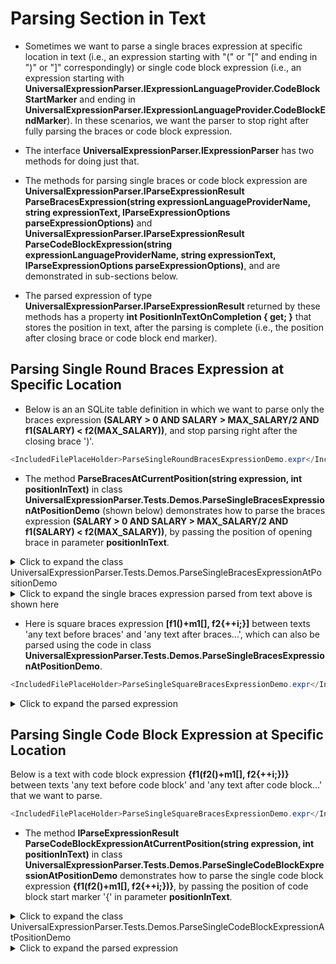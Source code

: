 ﻿# Parsing Section in Text

- Sometimes we want to parse a single braces expression at specific location in text (i.e., an expression starting with "(" or "[" and ending in ")" or "]" correspondingly) or single code block expression (i.e., an expression starting with **UniversalExpressionParser.IExpressionLanguageProvider.CodeBlockStartMarker** and ending in **UniversalExpressionParser.IExpressionLanguageProvider.CodeBlockEndMarker**). In these scenarios, we want the parser to stop right after fully parsing the braces or code block expression.

- The interface **UniversalExpressionParser.IExpressionParser** has two methods for doing just that. 
 
- The methods for parsing single braces or code block expression are **UniversalExpressionParser.IParseExpressionResult ParseBracesExpression(string expressionLanguageProviderName, string expressionText, IParseExpressionOptions parseExpressionOptions)** and **UniversalExpressionParser.IParseExpressionResult ParseCodeBlockExpression(string expressionLanguageProviderName, string expressionText, IParseExpressionOptions parseExpressionOptions)**, and are demonstrated in sub-sections below.

- The parsed expression of type **UniversalExpressionParser.IParseExpressionResult** returned by these methods has a property **int PositionInTextOnCompletion { get; }** that stores the position in text, after the parsing is complete (i.e., the position after closing brace or code block end marker).

## Parsing Single Round Braces Expression at Specific Location

- Below is an an SQLite table definition in which we want to parse only the braces expression **(SALARY > 0 AND SALARY > MAX_SALARY/2 AND f1(SALARY) < f2(MAX_SALARY))**, and stop parsing right after the closing brace ')'.

```csharp
<IncludedFilePlaceHolder>ParseSingleRoundBracesExpressionDemo.expr</IncludedFilePlaceHolder>
```

- The method **ParseBracesAtCurrentPosition(string expression, int positionInText)** in class **UniversalExpressionParser.Tests.Demos.ParseSingleBracesExpressionAtPositionDemo** (shown below) demonstrates how to parse the braces expression **(SALARY > 0 AND SALARY > MAX_SALARY/2 AND f1(SALARY) < f2(MAX_SALARY))**, by passing the position of opening brace in parameter **positionInText**.

<details> <summary>Click to expand the class UniversalExpressionParser.Tests.Demos.ParseSingleBracesExpressionAtPositionDemo</summary>

```XML
<IncludedFilePlaceHolder>../../ParseSingleBracesExpressionAtPositionDemo.cs</IncludedFilePlaceHolder>
```
</details>

<details> <summary>Click to expand the single braces expression parsed from text above is shown here</summary>

```XML
<IncludedFilePlaceHolder>ParseSingleRoundBracesExpressionDemo.parsed</IncludedFilePlaceHolder>
```
</details>

- Here is square braces expression **[f1()+m1[], f2{++i;}]** between texts 'any text before braces' and 'any text after braces...', which can also be parsed using the code in class **UniversalExpressionParser.Tests.Demos.ParseSingleBracesExpressionAtPositionDemo**.

```csharp
<IncludedFilePlaceHolder>ParseSingleSquareBracesExpressionDemo.expr</IncludedFilePlaceHolder>
```

<details> <summary>Click to expand the parsed expression</summary>

```XML
<IncludedFilePlaceHolder>ParseSingleSquareBracesExpressionDemo.parsed</IncludedFilePlaceHolder>
```
</details>

## Parsing Single Code Block Expression at Specific Location

Below is a text with code block expression **{f1(f2()+m1[], f2{++i;})}** between texts 'any text before code block' and 'any text after code block...' that we want to parse.

```csharp
<IncludedFilePlaceHolder>ParseSingleSquareBracesExpressionDemo.expr</IncludedFilePlaceHolder>
```

- The method **IParseExpressionResult ParseCodeBlockExpressionAtCurrentPosition(string expression, int positionInText)** in class **UniversalExpressionParser.Tests.Demos.ParseSingleCodeBlockExpressionAtPositionDemo** demonstrates how to parse the single code block expression **{f1(f2()+m1[], f2{++i;})}**, by passing the position of code block start marker '{' in parameter **positionInText**.

<details> <summary>Click to expand the class UniversalExpressionParser.Tests.Demos.ParseSingleCodeBlockExpressionAtPositionDemo</summary>

```XML
<IncludedFilePlaceHolder>../../ParseSingleCodeBlockExpressionAtPositionDemo.cs</IncludedFilePlaceHolder>
```
</details>

<details> <summary>Click to expand the parsed expression</summary>

```XML
<IncludedFilePlaceHolder>ParseSingleCodeBlockExpressionDemo.parsed</IncludedFilePlaceHolder>
```
</details>